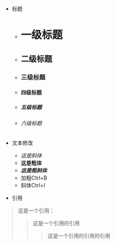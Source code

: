 - 标题
  - # 一级标题
  - ## 二级标题
  - ### 三级标题
  - #### 四级标题
  - ##### 五级标题
  - ###### 六级标题

- 文本修改
  - *这是斜体*
  - **这是粗体**
  - ***这是粗斜体***
  - 加粗Ctrl+B
  - 斜体Ctrl+I

- 引用
>这是一个引用：
>>这是一个引用的引用
>>>这是一个引用的引用的引用
